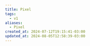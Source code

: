 ```yaml
---
title: Pixel
tags:
  - v1
aliases:
  - Pixel
created_at: 2024-07-12T19:15:41-03:00
updated_at: 2024-08-05T12:58:39-03:00
---
```


